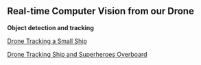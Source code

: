 ## Real-time Computer Vision from our Drone

**Object detection and tracking**

[Drone Tracking a Small Ship](https://youtu.be/jDfStGdL60I)

[Drone Tracking Ship and Superheroes Overboard](https://youtu.be/TN6UGnpygcQ)
